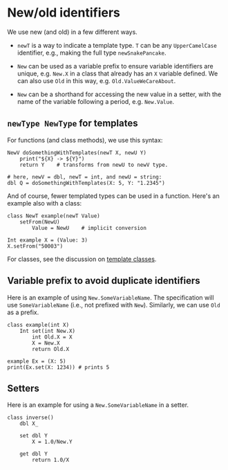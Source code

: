 # New/old identifiers

We use new (and old) in a few different ways.

* `newT` is a way to indicate a template type.  `T` can be any
  `UpperCamelCase` identifier, e.g., making the full type `newSnakePancake`.

* `New` can be used as a variable prefix to ensure variable identifiers are
  unique, e.g. `New.X` in a class that already has an `X` variable defined.
  We can also use `Old` in this way, e.g. `Old.ValueWeCareAbout`.

* `New` can be a shorthand for accessing the new value in a setter, with
  the name of the variable following a period, e.g. `New.Value`.

## `newType NewType` for templates

For functions (and class methods), we use this syntax:

```
NewV doSomethingWithTemplates(newT X, newU Y)
    print("${X} -> ${Y}")
    return Y    # transforms from newU to newV type.

# here, newV = dbl, newT = int, and newU = string:
dbl Q = doSomethingWithTemplates(X: 5, Y: "1.2345")
```

And of course, fewer templated types can be used in a function.
Here's an example also with a class:

```
class NewT example(newT Value)
    setFrom(NewU)
        Value = NewU    # implicit conversion

Int example X = (Value: 3)
X.setFrom("50003")
```

For classes, see the discussion on [template classes](./template_class.md).

## Variable prefix to avoid duplicate identifiers

Here is an example of using `New.SomeVariableName`.  The specification
will use `SomeVariableName` (i.e., not prefixed with `New`).  Similarly,
we can use `Old` as a prefix.

```
class example(int X)
    Int set(int New.X)
        int Old.X = X
        X = New.X
        return Old.X

example Ex = (X: 5)
print(Ex.set(X: 1234)) # prints 5
```

## Setters

Here is an example for using a `New.SomeVariableName` in a setter.

```
class inverse()
    dbl X_

    set dbl Y
        X = 1.0/New.Y

    get dbl Y
        return 1.0/X
```
